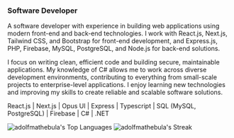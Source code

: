 ###  Software Developer

A software developer with experience in building web applications using modern front-end and back-end technologies. I work with React.js, Next.js, Tailwind CSS, and Bootstrap for front-end development, and Express.js, PHP, Firebase, MySQL, PostgreSQL, and Node.js for back-end solutions. 

I focus on writing clean, efficient code and building secure, maintainable applications. My knowledge of C# allows me to work across diverse development environments, contributing to everything from small-scale projects to enterprise-level applications. I enjoy learning new technologies and improving my skills to create reliable and scalable software solutions.

React.js | Next.js | Opus UI | Express |  Typescript | SQL (MySQL, PostgreSQL) | Firebase |  C# | .NET 

![adolfmathebula's Top Languages](https://github-readme-stats.vercel.app/api/top-langs/?username=adolfmathebula&theme=vue-dark&show_icons=true&hide_border=true&layout=compact)
![adolfmathebula's Streak](https://github-readme-streak-stats.herokuapp.com/?user=adolfmathebula&theme=vue-dark&hide_border=true)


